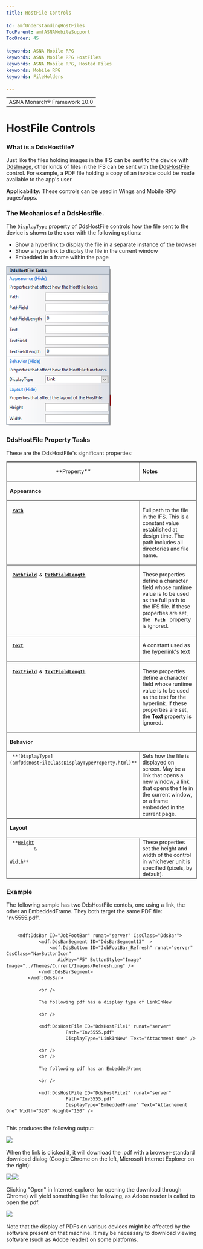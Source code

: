 ```yaml
---
title: HostFile Controls

Id: amfUnderstandingHostFiles
TocParent: amfASNAMobileSupport
TocOrder: 45

keywords: ASNA Mobile RPG
keywords: ASNA Mobile RPG HostFiles
keywords: ASNA Mobile RPG, Hosted Files
keywords: Mobile RPG
keywords: FileHolders

---
```


<table>
			    <tr>
			      <td>
				   <span class="OH_MultiViewContainerPanelDhtmlTable">ASNA Monarch&#174; Framework 10.0</span></td>
			    </tr>
</table>

# HostFile Controls

### What is a DdsHostfile?
Just like the files holding images in the IFS can be sent to the device with [DdsImage](amfUnderstandingImages.html), other kinds of files in the IFS can be sent with the [DdsHostFile](amfDdsHostFileClass.html) control. For example, a PDF file holding a copy of an invoice could be made available to the app's user. 

**Applicability:** These controls can be used in Wings and Mobile RPG pages/apps.

### The Mechanics of a DdsHostfile.
The <code>DisplayType</code> property of DdsHostFile controls how the file sent to the device is shown to the user with the following options: 
- Show a hyperlink to display the file in a separate instance of the browser
- Show a hyperlink to display the file in the current window
- Embedded in a frame within the page

![](Images/DdsHostFileTasks.png)

### DdsHostFile Property Tasks
These are the DdsHostFile's significant properties: 

<table class="TaskTable" border="1" cellspacing="0" cellpadding="0" width="637"> <tbody> <tr> <td valign="top" width="169"> <p align="center"> **Property** 
</td>
<td valign="top" width="468">

**Notes** 
</td>
</tr>
			<tr>
            <td colspan="2" valign="top">

**Appearance** 
</td>
			</tr>
			<tr>
<td valign="top" width="169">

<code> **[Path](amfDdsHostFileClassPathProperty.html)** </code>

</td>
<td valign="top" width="468">

Full path to the file in the IFS. This is a constant value established at design time. The path includes all directories and file name.

</td>
</tr>
<tr>
<td valign="top" width="169">

<code> **[PathField](amfDdsHostFileClassPathFieldProperty.html) &amp; 
[PathFieldLength](amfDdsHostFileClassPathFieldLengthProperty.html)** </code>

</td>
<td valign="top" width="468">

These properties define a character field whose runtime value is to be used as the full path to the IFS file. If these properties are set,
the <code> **Path** </code> property is ignored.

</td>
</tr>
<tr>
<td valign="top" width="169">

<code> **[Text](amfDdsHostFileClassTextProperty.html)** </code>

</td>
<td valign="top" width="468">

A constant used as the hyperlink's text

</td>
</tr>
<tr>
<td valign="top" width="169">

<code> **[TextField](amfDdsHostFileClassTextFieldProperty.html) &amp; 
[TextFieldLength](amfDdsHostFileClassTextFieldLengthProperty.html)** </code>

</td>
<td valign="top" width="468">

These properties define a character field whose runtime value is to be used as the text for the hyperlink. If these properties are set, the **Text**  property is ignored.

</td>
</tr>
			<tr>
            <td colspan="2" valign="top">

**Behavior** 
</td>
			</tr>
<tr>
	<td valign="top" width="169">
		<code> **[DisplayType](amfDdsHostFileClassDisplayTypeProperty.html)** </code>
	</td>
	<td valign="top" width="468">
		Sets how the file is displayed on screen. May be a link that opens 
		a new window, a link that opens the file in the current window, or a 
		frame embedded in the current page.</td>
</tr>
	<tr>
            <td colspan="2" valign="top">

**Layout** 
</td>
			</tr>
<tr>
	<td valign="top" width="169">
		<code> **<a href="http://msdn.microsoft.com/en-us/library/system.web.ui.webcontrols.webcontrol.height(v=vs.110).aspx">Height</a>
		 &amp; 
		 <br /><a href="http://msdn.microsoft.com/en-us/library/system.web.ui.webcontrols.webcontrol.width(v=vs.110).aspx">Width</a>** 
		 </code>
	</td>
	<td valign="top" width="468">
		These properties set the height and width of the control in whichever unit is specified (pixels, by default).</td>
</tr>

</tbody>
</table>
</p>

### Example
The following sample has two DdsHostFile contols, one using a link, the other an EmbeddedFrame. They both target the same PDF file: "nv5555.pdf".
<pre class="prettyprint"><code class="html">		
	&lt;mdf:DdsBar ID="JobFootBar" runat="server" CssClass="DdsBar"&gt;
            &lt;mdf:DdsBarSegment ID="DdsBarSegment13"  &gt;
                &lt;mdf:DdsButton ID="JobFootBar_Refresh" runat="server" CssClass="NavButtonIcon"
                   AidKey="F5" ButtonStyle="Image" Image="../Themes/Current/Images/Refresh.png" /&gt;
            &lt;/mdf:DdsBarSegment&gt;
        &lt;/mdf:DdsBar&gt;

            &lt;br /&gt;

            The following pdf has a display type of LinkInNew

            &lt;br /&gt;

            &lt;mdf:DdsHostFile ID="DdsHostFile1" runat="server"
                      Path="Inv5555.pdf" 
                      DisplayType="LinkInNew" Text="Attachment One" /&gt;

            &lt;br /&gt;
            &lt;br /&gt;

            The following pdf has an EmbeddedFrame 

            &lt;br /&gt;

            &lt;mdf:DdsHostFile ID="DdsHostFile2" runat="server"
                      Path="Inv5555.pdf" 
                      DisplayType="EmbeddedFrame" Text="Attachement One" Width="320" Height="150" /&gt;			
    </code></pre>

This produces the following output:

![](..\images\HostFileOutput.png)

When the link is clicked it, it will download the .pdf with a browser-standard download dialog (Google Chrome on the left, Microsoft Internet Explorer on the right):

![](..\images\HostFileOutputChrome.png)![](..\images\HostFileOutputIE.png)

Clicking "Open" in Internet explorer (or opening the download through Chrome) will yield something like the following, as Adobe reader is called to open the pdf.

![](..\images\HostFileInAdobe.png)

Note that the display of PDFs on various devices might be affected by the software present on that machine. It may be necessary to download viewing software (such as Adobe reader) on some platforms.
